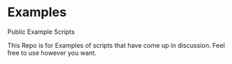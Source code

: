 # Examples
Public Example Scripts

This Repo is for Examples of scripts that have come up in discussion.  Feel free to use however you want.
